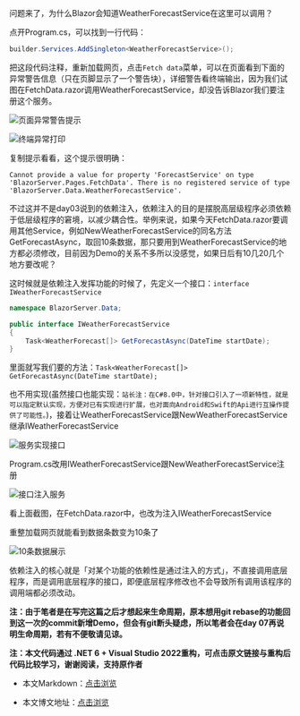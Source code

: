 问题来了，为什么Blazor会知道WeatherForecastService在这里可以调用？

点开Program.cs，可以找到一行代码：

```C#
builder.Services.AddSingleton<WeatherForecastService>();
```

把这段代码注释，重新加载网页，点击`Fetch data`菜单，可以在页面看到下面的异常警告信息（只在页脚显示了一个警告块），详细警告看终端输出，因为我们试图在FetchData.razor调用WeatherForecastService，却没告诉Blazor我们要注册这个服务。

![页面异常警告提示](https://img1.d9tools.com/2021/12/1001.png)

![终端异常打印](https://img1.d9tools.com/2021/12/1002.png)

复制提示看看，这个提示很明确：

```
Cannot provide a value for property 'ForecastService' on type 'BlazorServer.Pages.FetchData'. There is no registered service of type 'BlazorServer.Data.WeatherForecastService'.
```

不过这并不是day03说到的依赖注入，依赖注入的目的是摆脱高层级程序必须依赖于低层级程序的窘境，以减少耦合性。举例来说，如果今天FetchData.razor要调用其他Service，例如NewWeatherForecastService的同名方法GetForecastAsync，取回10条数据，那只要用到WeatherForecastService的地方都必须修改，目前因为Demo的关系不多所以没感觉，如果日后有10几20几个地方要改呢？

这时候就是依赖注入发挥功能的时候了，先定义一个接口：`interface IWeatherForecastService`

```C#
namespace BlazorServer.Data;

public interface IWeatherForecastService
{
	Task<WeatherForecast[]> GetForecastAsync(DateTime startDate);
}
```

里面就写我们要的方法：`Task<WeatherForecast[]> GetForecastAsync(DateTime startDate);`

也不用实现(虽然接口也能实现：`站长注：在C#8.0中，针对接口引入了一项新特性，就是可以指定默认实现，方便对已有实现进行扩展，也对面向Android和Swift的Api进行互操作提供了可能性。`)，接着让WeatherForecastService跟NewWeatherForecastService继承IWeatherForecastService

![服务实现接口](https://img1.d9tools.com/2021/12/1003.png)

Program.cs改用IWeatherForecastService跟NewWeatherForecastService注册

![接口注入服务](https://img1.d9tools.com/2021/12/1004.png)

看上面截图，在FetchData.razor中，也改为注入IWeatherForecastService

重整加载网页就能看到数据条数变为10条了

![10条数据展示](https://img1.d9tools.com/2021/12/1005.png)

依赖注入的核心就是「对某个功能的依赖性是通过注入的方式」，不直接调用底层程序，而是调用底层程序的接口，即便底层程序修改也不会导致所有调用该程序的调用端都必须改动。

**注：由于笔者是在写完这篇之后才想起来生命周期，原本想用git rebase的功能回到这一次的commit新增Demo，但会有git断头疑虑，所以笔者会在day 07再说明生命周期，若有不便敬请见谅。**

**注：本文代码通过 .NET 6 + Visual Studio 2022重构，可点击原文链接与重构后代码比较学习，谢谢阅读，支持原作者**

- 本文Markdown：[点击浏览](https://github.com/dotnet9/dotnet9.com/blob/develop/doc/blog_contents/uploads/2021/12/2021-12-11_01.md)

- 本文博文地址：[点击浏览](https://dotnet9.com/999)